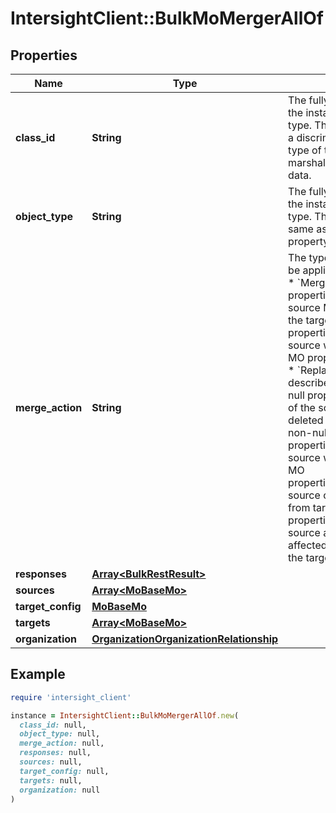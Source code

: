 # IntersightClient::BulkMoMergerAllOf

## Properties

| Name | Type | Description | Notes |
| ---- | ---- | ----------- | ----- |
| **class_id** | **String** | The fully-qualified name of the instantiated, concrete type. This property is used as a discriminator to identify the type of the payload when marshaling and unmarshaling data. | [default to &#39;bulk.MoMerger&#39;] |
| **object_type** | **String** | The fully-qualified name of the instantiated, concrete type. The value should be the same as the &#39;ClassId&#39; property. | [default to &#39;bulk.MoMerger&#39;] |
| **merge_action** | **String** | The type of merge action to be applied on the target MOs.  * &#x60;Merge&#x60; - The null properties/relationships of the source MO will be ignored for the target MO. The non-null properties/relationships of the source will override the target MO properties/relationships. * &#x60;Replace&#x60; - Merge action as described in RFC 7386. The null properties/relationships of the source MO will be deleted on the target MO.The non-null properties/relationships of the source will override the target MO properties/relationships.When source object type is different from target, only the properties common to both source and target  will be affected.Other properties on the target will be ignored. | [optional][default to &#39;Merge&#39;] |
| **responses** | [**Array&lt;BulkRestResult&gt;**](BulkRestResult.md) |  | [optional] |
| **sources** | [**Array&lt;MoBaseMo&gt;**](MoBaseMo.md) |  | [optional] |
| **target_config** | [**MoBaseMo**](MoBaseMo.md) |  | [optional] |
| **targets** | [**Array&lt;MoBaseMo&gt;**](MoBaseMo.md) |  | [optional] |
| **organization** | [**OrganizationOrganizationRelationship**](OrganizationOrganizationRelationship.md) |  | [optional] |

## Example

```ruby
require 'intersight_client'

instance = IntersightClient::BulkMoMergerAllOf.new(
  class_id: null,
  object_type: null,
  merge_action: null,
  responses: null,
  sources: null,
  target_config: null,
  targets: null,
  organization: null
)
```

